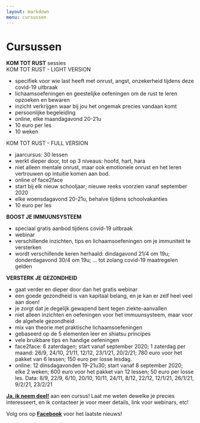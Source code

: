 ```yaml
---
layout: markdown
menu: cursussen
---
```

# Cursussen

**KOM TOT RUST** sessies      
KOM TOT RUST - LIGHT VERSION   
- specifiek voor wie last heeft met onrust, angst, onzekerheid tijdens deze covid-19 uitbraak   
- lichaamsoefeningen en geestelijke oefeningen om de rust te leren opzoeken en bewaren   
- inzicht verkrijgen waar bij jou het ongemak precies vandaan komt   
- persoonlijke begeleiding   
- online, elke maandagavond 20-21u   
- 10 euro per les   
- 10 weken

KOM TOT RUST - FULL VERSION   
- jaarcursus: 30 lessen   
- werkt dieper door, tot op 3 niveaus: hoofd, hart, hara   
- niet alleen mentale onrust, maar ook emotionele onrust en het leren vertrouwen op intuitie komen aan bod.   
- online of face2face
- start bij elk nieuw schooljaar; nieuwe reeks voorzien vanaf september 2020
- elke woensdagavond 20-21u, behalve tijdens schoolvakanties   
- 10 euro per les   


**BOOST JE IMMUUNSYSTEEM**   
- speciaal gratis aanbod tijdens covid-19 uitbraak   
- webinar   
- verschillende inzichten, tips en lichaamsoefeningen om je immuniteit te versterken 
- wordt verschillende keren herhaald: dindagavond 21/4 om 19u; donderdagavond 30/4 om 19u; ... tot zolang covid-19 maatregelen gelden   


**VERSTERK JE GEZONDHEID**   
- gaat verder en dieper door dan het gratis webinar   
- een goede gezondheid is van kapitaal belang, en je kan er zelf heel veel aan doen!   
- je zorgt dat je degelijk gewapend bent tegen ziekte-aanvallen
- niet alleen inzichten en oefeningen voor het immuunsysteem, maar voor de algehele gezondheid   
- mix van theorie met praktische lichaamsoefeningen
- gebaseerd op de 5 elementen leer en shiatsu principes  
- vele bruikbare tips en handige oefeningen   
- face2face: 6 zaterdagen; start vanaf september 2020; 1 zaterdag per maand: 26/9, 24/10, 21/11, 12/12, 23/1/21, 20/2/21; 780 euro voor het pakket van 6 lessen; 150 euro per losse lesdag.   
- online: 12 dinsdagavonden 19-21u30; start vanaf 8 september 2020; elke 2 weken; 600 euro voor het pakket van 12 lessen; 50 euro per losse les. Data: 8/9, 22/9, 6/10, 20/10, 10/11, 24/11, 8/12, 22/12, 12/1/21, 26/1/21, 9/2/21, 23/2/21   




[**Ja, ik neem deel!**](mailto:marian@manopura.be) aan een cursus! Laat me weten dewelke je precies interesseert, en ik contacteer je voor meer details, link voor webinars, etc! 

Volg ons op [**Facebook**](https://www.facebook.com/manopura/) voor het laatste nieuws!
